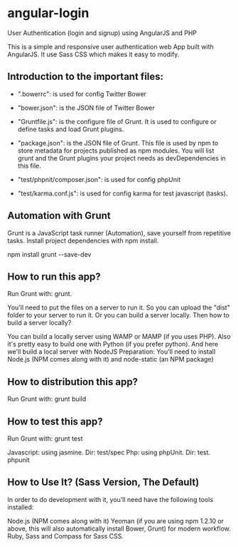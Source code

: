 # angular-login
User Authentication (login and signup) using AngularJS and PHP

This is a simple and responsive user authentication web App built with AngularJS. It use Sass CSS which makes it easy to modify.

## Introduction to the important files:

- ".bowerrc": is used for config Twitter Bower

- "bower.json": is the JSON file of Twitter Bower

- "Gruntfile.js": is the configure file of Grunt. It is used to configure or define tasks and load Grunt plugins.

- "package.json": is the JSON file of Grunt. This file is used by npm to store metadata for projects published as npm modules. 
You will list grunt and the Grunt plugins your project needs as devDependencies in this file.

- "test/phpnit/composer.json": is used for config phpUnit

- "test/karma.conf.js": is used for config karma for test javascript (tasks).

## Automation with Grunt
Grunt is a JavaScript task runner (Automation), save yourself from repetitive tasks.
Install project dependencies with npm install.

npm install grunt --save-dev

## How to run this app?
Run Grunt with: grunt.

You'll need to put the files on a server to run it.
So you can upload the "dist" folder to your server to run it. Or you can build a server locally.
Then how to build a server locally?

You can build a locally server using WAMP or MAMP (if you uses PHP). Also it's pretty easy to build one with Python (if you prefer python). And here we'll build a local server with NodeJS
Preparation: You'll need to install Node.js (NPM comes along with it) and node-static (an NPM package)

## How to distribution this app?
Run Grunt with: grunt build

## How to test this app?
Run Grunt with: grunt test

Javascript: using jasmine. Dir: test/spec
Php: using phpUnit. Dir: test. phpunit

## How to Use It? (Sass Version, The Default)
In order to do development with it, you'll need have the following tools installed:

Node.js (NPM comes along with it)
Yeoman (if you are using npm 1.2.10 or above, this will also automatically install Bower, Grunt) for modern workflow.
Ruby, Sass and Compass for Sass CSS.






